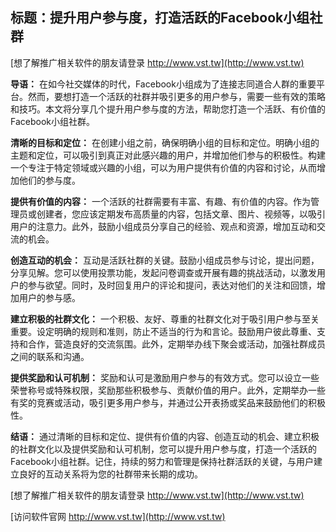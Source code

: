 ## **标题：提升用户参与度，打造活跃的Facebook小组社群**

[想了解推广相关软件的朋友请登录 http://www.vst.tw](http://www.vst.tw)

**导语：**
在如今社交媒体的时代，Facebook小组成为了连接志同道合人群的重要平台。然而，要想打造一个活跃的社群并吸引更多的用户参与，需要一些有效的策略和技巧。本文将分享几个提升用户参与度的方法，帮助您打造一个活跃、有价值的Facebook小组社群。

**清晰的目标和定位：**
在创建小组之前，确保明确小组的目标和定位。明确小组的主题和定位，可以吸引到真正对此感兴趣的用户，并增加他们参与的积极性。构建一个专注于特定领域或兴趣的小组，可以为用户提供有价值的内容和讨论，从而增加他们的参与度。

**提供有价值的内容：**
一个活跃的社群需要有丰富、有趣、有价值的内容。作为管理员或创建者，您应该定期发布高质量的内容，包括文章、图片、视频等，以吸引用户的注意力。此外，鼓励小组成员分享自己的经验、观点和资源，增加互动和交流的机会。

**创造互动的机会：**
互动是活跃社群的关键。鼓励小组成员参与讨论，提出问题，分享见解。您可以使用投票功能，发起问卷调查或开展有趣的挑战活动，以激发用户的参与欲望。同时，及时回复用户的评论和提问，表达对他们的关注和回馈，增加用户的参与感。

**建立积极的社群文化：**
一个积极、友好、尊重的社群文化对于吸引用户参与至关重要。设定明确的规则和准则，防止不适当的行为和言论。鼓励用户彼此尊重、支持和合作，营造良好的交流氛围。此外，定期举办线下聚会或活动，加强社群成员之间的联系和沟通。

**提供奖励和认可机制：**
奖励和认可是激励用户参与的有效方式。您可以设立一些荣誉称号或特殊权限，奖励那些积极参与、贡献价值的用户。此外，定期举办一些有奖的竞赛或活动，吸引更多用户参与，并通过公开表扬或奖品来鼓励他们的积极性。

**结语：**
通过清晰的目标和定位、提供有价值的内容、创造互动的机会、建立积极的社群文化以及提供奖励和认可机制，您可以提升用户参与度，打造一个活跃的Facebook小组社群。记住，持续的努力和管理是保持社群活跃的关键，与用户建立良好的互动关系将为您的社群带来长期的成功。

[想了解推广相关软件的朋友请登录 http://www.vst.tw](http://www.vst.tw)


[访问软件官网 http://www.vst.tw](http://www.vst.tw)
